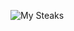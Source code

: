![My Steaks](https://cool-github-readme-api.vercel.app/streak/<YeMyat144>?theme=light&size=200?border=black)
